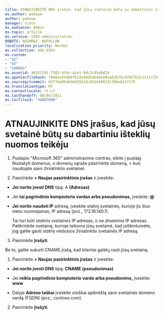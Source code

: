 ```yaml
---
title: ATNAUJINKITE DNS įrašus, kad jūsų svetainė būtų su dabartiniu išteklių nuomos teikėju
ms.author: pebaum
author: pebaum
manager: scotv
ms.audience: Admin
ms.topic: article
ms.service: o365-administration
ROBOTS: NOINDEX, NOFOLLOW
localization_priority: Normal
ms.collection: Adm_O365
ms.custom:
- "42"
- "43"
- "100002"
ms.assetid: 48251355-7383-4fdc-a1e1-9dc2c85a8d29
ms.openlocfilehash: f868ce25d68f61da30d2db4de88aa83675c97857b3c1371cf2039e0b03895a64
ms.sourcegitcommit: b5f7da89a650d2915dc652449623c78be6247175
ms.translationtype: MT
ms.contentlocale: lt-LT
ms.lasthandoff: 08/05/2021
ms.locfileid: "54007690"
---
```

# <a name="update-dns-records-to-keep-your-website-with-your-current-hosting-provider"></a>ATNAUJINKITE DNS įrašus, kad jūsų svetainė būtų su dabartiniu išteklių nuomos teikėju

1. Puslapio "Microsoft 365" administravimo centras, eikite į puslapį Nustatyti domenus, o domenų sąraše pasirinkite domeną,  >  [](https://admin.microsoft.com/Adminportal#/Domains) kurį naudojate savo žiniatinklio svetainei.

2. Pasirinkite **+ Naujas pasirinktinis įrašas** ir įveskite:

  - **Jei norite įvesti DNS** tipą: A **(Adresas)**

  - Jei **tai pagrindinio kompiuterio vardas arba pseudonimas,** įveskite: **@**

  - **Jei norite naudoti IP** adresą, įveskite statinį svetainės, kurioje jis šiuo metu nuomojamas, IP adresą (pvz., 172.16.140.1).

    Tai turi būti  *statinis svetainės*  IP adresas, o ne  *dinaminis*  IP adresas. Patikrinkite svetainę, kurioje laikoma jūsų svetainė, kad įsitikintumėte, jog galite gauti statinį viešosios žiniatinklio svetainės IP adresą.

3. Pasirinkite **Įrašyti**.

Be to, galite sukurti CNAME įrašą, kad klientai galėtų rasti jūsų svetainę.
  
1. Pasirinkite **+ Naujas pasirinktinis įrašas** ir įveskite:

  - **Jei norite įvesti DNS** tipą: **CNAME (pseudonimas)**

  - Jei **reikia pagrindinio kompiuterio vardo arba pseudonimo,** įveskite: **www**

  - Dalyje **Adreso taškai** įveskite visiškai apibrėžtą savo svetainės domeno vardą (FQDN) (pvz., contoso.com).

2. Pasirinkite **Įrašyti**.
